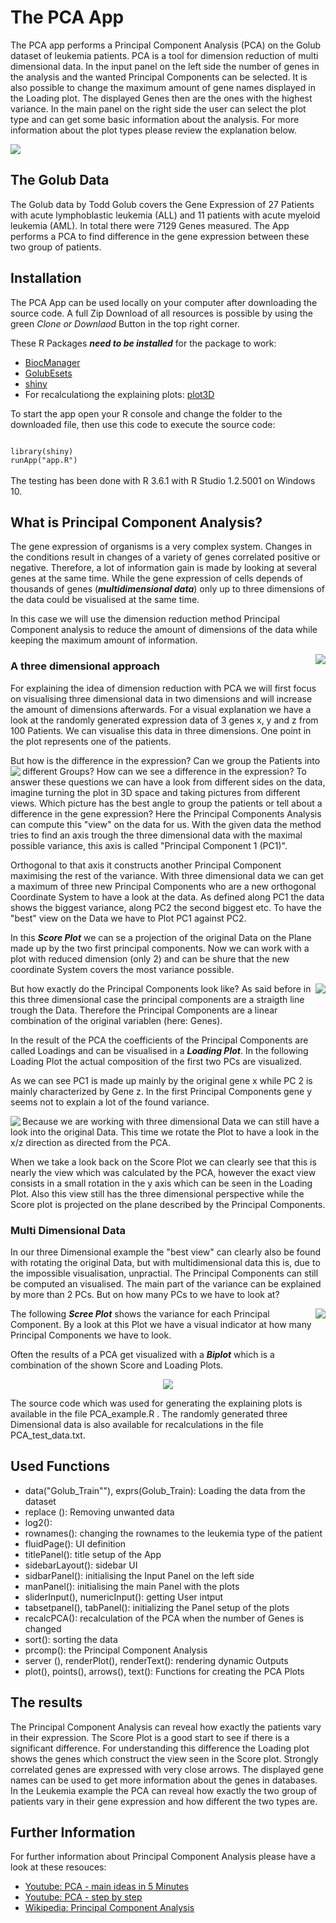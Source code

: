 #  The PCA App

The PCA app performs a Principal Component Analysis (PCA) on the Golub dataset of leukemia patients. PCA is a tool for dimension reduction of multi dimensional data. In the input panel on the left side the number of genes in the analysis and the wanted Principal Components can be selected. It is also possible to change the maximum amount of gene names displayed in the Loading plot. The displayed Genes then are the ones with the highest variance. In the main panel on the right side the user can select the plot type and can get some basic information about the analysis. For more information about the plot types please review the explanation below. 

<img src="Images/app.png"/>

## The Golub Data

The Golub data by Todd Golub covers the Gene Expression of 27 Patients with acute lymphoblastic leukemia (ALL) and 11 patients with acute myeloid leukemia (AML). In total there were 7129 Genes measured. 
The App performs a PCA to find difference in the gene expression between these two group of patients. 

## Installation
The PCA App can be used locally on your computer after downloading the source code. 
A full Zip Download of all resources is possible by using the green *Clone or Downlaod* Button in the top right corner. 

These R Packages ***need to be installed*** for the package to work:
* [BiocManager](https://www.bioconductor.org/install/)
* [GolubEsets](https://bioconductor.org/packages/release/data/experiment/html/golubEsets.html)
* [shiny](https://shiny.rstudio.com/)
* For recalculationg the explaining plots: [plot3D](http://www.sthda.com/english/wiki/impressive-package-for-3d-and-4d-graph-r-software-and-data-visualization)

To start the app open your R console and change the folder to the downloaded file, then use this code to execute the source code: 

<code> 
library(shiny)  
runApp("app.R")
</code>
<br/>
The testing has been done with R 3.6.1 with R Studio 1.2.5001 on Windows 10. 

## What is Principal Component Analysis?

The gene expression of organisms is a very complex system. Changes in the conditions result in changes of a variety of genes correlated positive or negative. Therefore, a lot of information gain is made by looking at several genes at the same time. 
While the gene expression of cells depends of thousands of genes (***multidimensional data***) only up to three dimensions of the data could be visualised at the same time. 

In this case we will use the dimension reduction method Principal Component analysis to reduce the amount of dimensions of the data while keeping the maximum amount of information. 

<img src="Images/Expression_Data_3D.png" align="right" />

### A three dimensional approach

For explaining the idea of dimension reduction with PCA we will first focus on visualising three dimensional data in two dimensions and will increase the amount of dimensions afterwards. For a visual explanation we have a look at the randomly generated expression data of 3 genes x, y and z from 100 Patients. We can visualise this data in three dimensions. One point in the plot represents one of the patients. 

But how is the difference in the expression? Can we group the Patients into different Groups? How can we see a difference in the expression? 
<img src="Images/Score_Plot.png" align="left"/>
To answer these questions we can have a look from different sides on the data, imagine turning the plot in 3D space and taking pictures from different views. Which picture has the best angle to group the patients or tell about a difference in the gene expression? 
Here the Principal Components Analysis can compute this "view" on the data for us. 
With the given data the method tries to find an axis trough the three dimensional data with the maximal possible variance, this axis is called "Principal Component 1 (PC1)". 

Orthogonal to that axis it constructs another Principal Component maximising the rest of the variance. With three dimensional data we can get a maximum of three new Principal Components who are a new orthogonal Coordinate System to have a look at the data. As defined along PC1 the data shows the biggest variance, along PC2 the second biggest etc. To have the "best" view on the Data we have to Plot PC1 against PC2. 

In this ***Score Plot*** we can se a projection of the original Data on the Plane made up by the two first principal components. Now we can work with a plot with reduced dimension (only 2) and can be shure that the new coordinate System covers the most variance possible. 

<img src="Images/Loading_Plot.png" align="right" />

But how exactly do the Principal Components look like? As said before in this three dimensional case the principal components are a straigth line trough the Data. Therefore the Principal Components are a linear combination of the original variablen (here: Genes). 

In the result of the PCA the coefficients of the Principal Components are called Loadings and can be visualised in a ***Loading Plot***. In the following Loading Plot the actual composition of the first two PCs are visualized. 

As we can see PC1 is made up mainly by the original gene x while PC 2 is mainly characterized by Gene z. In the first Principal Components gene y seems not to explain a lot of the found variance. 

<img src="Images/Rotated_Expression_Data.png" align="left"/>

Because we are working with three dimensional Data we can still have a look into the original Data. This time we rotate the Plot to have a look in the x/z direction as directed from the PCA. 

When we take a look back on the Score Plot we can clearly see that this is nearly the view which was calculated by the PCA, however the exact view consists in a small rotation in the y axis which can be seen in the Loading Plot. Also this view still has the three dimensional perspective while the Score plot is projected on the plane described by the Principal Components. 

### Multi Dimensional Data
In our three Dimensional example the "best view" can clearly also be found with rotating the original Data, but with multidimensional data this is, due to the impossible visualisation, unpractial. The Principal Components can still be computed an visualised. The main part of the variance can be explained by more than 2 PCs. But on how many PCs to we have to look at? 

<img src="Images/Screeplot.png" align="right"/>

The following ***Scree Plot*** shows the variance for each Principal Component. By a look at this Plot we have a visual indicator at how many Principal Components we have to look.  

Often the results of a PCA get visualized with a ***Biplot*** which is a combination of the shown Score and Loading Plots. 

<p align="center">
<img src="Images/Biplot.png"/> 
</p>

The source code which was used for generating the explaining plots is available in the file PCA_example.R . The randomly generated three Dimensional data is also available for recalculations in the file PCA_test_data.txt.

## Used Functions

* data("Golub_Train""), exprs(Golub_Train): Loading the data from the dataset
* replace (): Removing unwanted data
* log2(): 
* rownames(): changing the rownames to the leukemia type of the patient
* fluidPage(): UI definition
* titlePanel(): title setup of the App
* sidebarLayout(): sidebar UI
* sidbarPanel(): initialising the Input Panel on the left side
* manPanel(): initialising the main Panel with the plots
* sliderInput(), numericInput(): getting User intput
* tabsetpanel(), tabPanel(): initializing the Panel setup of the plots
* recalcPCA(): recalculation of the PCA when the number of Genes is changed
* sort(): sorting the data
* prcomp(): the Principal Component Analysis
* server (), renderPlot(), renderText(): rendering dynamic Outputs
* plot(), points(), arrows(), text(): Functions for creating the PCA Plots


## The results

The Principal Component Analysis can reveal how exactly the patients vary in their expression. The Score Plot is a good start to see if there is a significant difference. For understanding this difference the Loading plot shows the genes which construct the view seen in the Score plot. Strongly correlated genes are expressed with very close arrows. The displayed gene names can be used to get more information about the genes in databases. In the Leukemia example the PCA can reveal how exactly the two group of patients vary in their gene expression and how different the two types are.


## Further Information
For further information about Principal Component Analysis please have a look at these resouces: 
* [Youtube: PCA - main ideas in 5 Minutes](https://youtu.be/HMOI_lkzW08)
* [Youtube: PCA - step by step](https://youtu.be/FgakZw6K1QQ)
* [Wikipedia: Principal Component Analysis](https://en.wikipedia.org/wiki/Principal_component_analysis)


